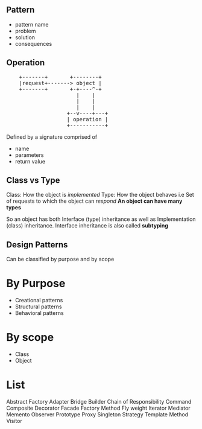 Pattern
-------
- pattern name
- problem
- solution
- consequences

Operation
---------
<pre>
    +-------+       +--------+    
    |request+-------> object |    
    +-------+       +-+----^-+    
                      |    |      
                      |    |      
                      |    |      
                   +--v----+---+  
                   | operation |  
                   +-----------+
</pre>

Defined by a signature comprised of
- name
- parameters
- return value

Class vs Type
-------------
Class: How the object is *implemented*
Type: How the object behaves i.e Set of requests to which the object can *respond*
      **An object can have many types**

So an object has both Interface (type) inheritance as well as Implementation (class) inheritance.
Interface inheritance is also called **subtyping**


Design Patterns
---------------
Can be classified by purpose and by scope

By Purpose
==========
- Creational patterns
- Structural patterns
- Behavioral patterns

By scope
========
- Class
- Object

List
====
Abstract Factory
Adapter
Bridge
Builder
Chain of Responsibility
Command
Composite
Decorator
Facade
Factory Method
Fly weight
Iterator
Mediator
Memento
Observer
Prototype
Proxy
Singleton
Strategy
Template Method
Visitor
